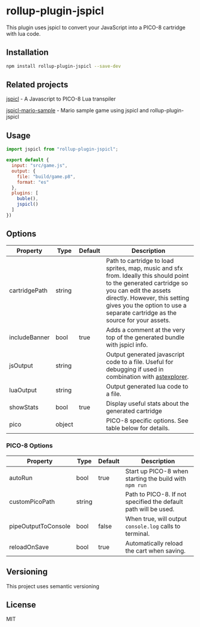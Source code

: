 # rollup-plugin-jspicl
This plugin uses jspicl to convert your JavaScript into a PICO-8 cartridge with lua code.

## Installation

```bash
npm install rollup-plugin-jspicl --save-dev
```

## Related projects
[jspicl](https://github.com/AgronKabashi/jspicl) - A Javascript to PICO-8 Lua transpiler

[jspicl-mario-sample](https://github.com/AgronKabashi/jspicl-mario-sample) - Mario sample game using jspicl and rollup-plugin-jspicl

## Usage

```js
import jspicl from "rollup-plugin-jspicl";

export default {
  input: "src/game.js",
  output: {
    file: "build/game.p8",
    format: "es"
  },
  plugins: [
    buble(),
    jspicl()
  ]
})
```

## Options
| Property       | Type   | Default | Description |
|----------------|--------|---------|-------------|
| cartridgePath  | string |         | Path to cartridge to load sprites, map, music and sfx from. Ideally this should point to the generated cartridge so you can edit the assets directly. However, this setting gives you the option to use a separate cartridge as the source for your assets. |
| includeBanner  | bool   | true    | Adds a comment at the very top of the generated bundle with jspicl info. |
| jsOutput       | string |         | Output generated javascript code to a file. Useful for debugging if used in combination with [astexplorer](http://astexplorer.net). |
| luaOutput      | string |         | Output generated lua code to a file. |
| showStats      | bool   | true    | Display useful stats about the generated cartridge |
| pico           | object |         | PICO-8 specific options. See table below for details. |

### PICO-8 Options
| Property            | Type   | Default | Description |
|---------------------|--------|---------|-------------|
| autoRun             | bool   | true    | Start up PICO-8 when starting the build with `npm run` |
| customPicoPath      | string |         | Path to PICO-8. If not specified the default path will be used. |
| pipeOutputToConsole | bool   | false   | When true, will output `console.log` calls to terminal. |
| reloadOnSave        | bool | true      | Automatically reload the cart when saving. |

## Versioning
This project uses semantic versioning

## License
MIT
